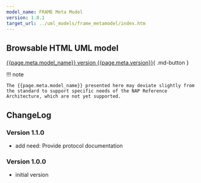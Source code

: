 ```yaml
---
model_name: FRAME Meta Model
version: 1.0.1
target_url: ../uml_models/frame_metamodel/index.htm
---
```


## Browsable HTML UML model

[{{page.meta.model_name}} version {{page.meta.version}}]({{page.meta.target_url}}){ .md-button }

!!! note

    The {{page.meta.model_name}} presented here may deviate slightly from the standard to support specific needs of the NAP Reference Architecture, which are not yet supported.

## ChangeLog

### Version 1.1.0

- add need: Provide protocol documentation

### Version 1.0.0

- initial version
